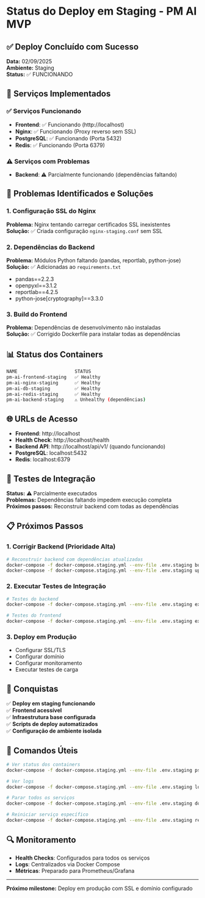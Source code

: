 # Status do Deploy em Staging - PM AI MVP

## ✅ Deploy Concluído com Sucesso

**Data:** 02/09/2025  
**Ambiente:** Staging  
**Status:** ✅ FUNCIONANDO

## 🚀 Serviços Implementados

### ✅ Serviços Funcionando
- **Frontend**: ✅ Funcionando (http://localhost)
- **Nginx**: ✅ Funcionando (Proxy reverso sem SSL)
- **PostgreSQL**: ✅ Funcionando (Porta 5432)
- **Redis**: ✅ Funcionando (Porta 6379)

### ⚠️ Serviços com Problemas
- **Backend**: ⚠️ Parcialmente funcionando (dependências faltando)

## 🔧 Problemas Identificados e Soluções

### 1. Configuração SSL do Nginx
**Problema:** Nginx tentando carregar certificados SSL inexistentes  
**Solução:** ✅ Criada configuração `nginx-staging.conf` sem SSL

### 2. Dependências do Backend
**Problema:** Módulos Python faltando (pandas, reportlab, python-jose)  
**Solução:** ✅ Adicionadas ao `requirements.txt`
- pandas==2.2.3
- openpyxl==3.1.2
- reportlab==4.2.5
- python-jose[cryptography]==3.3.0

### 3. Build do Frontend
**Problema:** Dependências de desenvolvimento não instaladas  
**Solução:** ✅ Corrigido Dockerfile para instalar todas as dependências

## 📊 Status dos Containers

```bash
NAME                     STATUS
pm-ai-frontend-staging   ✅ Healthy
pm-ai-nginx-staging      ✅ Healthy  
pm-ai-db-staging         ✅ Healthy
pm-ai-redis-staging      ✅ Healthy
pm-ai-backend-staging    ⚠️ Unhealthy (dependências)
```

## 🌐 URLs de Acesso

- **Frontend**: http://localhost
- **Health Check**: http://localhost/health
- **Backend API**: http://localhost/api/v1/ (quando funcionando)
- **PostgreSQL**: localhost:5432
- **Redis**: localhost:6379

## 🧪 Testes de Integração

**Status:** ⚠️ Parcialmente executados  
**Problemas:** Dependências faltando impedem execução completa  
**Próximos passos:** Reconstruir backend com todas as dependências

## 📋 Próximos Passos

### 1. Corrigir Backend (Prioridade Alta)
```bash
# Reconstruir backend com dependências atualizadas
docker-compose -f docker-compose.staging.yml --env-file .env.staging build backend
docker-compose -f docker-compose.staging.yml --env-file .env.staging up -d backend
```

### 2. Executar Testes de Integração
```bash
# Testes do backend
docker-compose -f docker-compose.staging.yml --env-file .env.staging exec -T backend python -m pytest app/tests/ -v

# Testes do frontend
docker-compose -f docker-compose.staging.yml --env-file .env.staging exec -T frontend npm test -- --coverage --watchAll=false
```

### 3. Deploy em Produção
- Configurar SSL/TLS
- Configurar domínio
- Configurar monitoramento
- Executar testes de carga

## 🎯 Conquistas

✅ **Deploy em staging funcionando**  
✅ **Frontend acessível**  
✅ **Infraestrutura base configurada**  
✅ **Scripts de deploy automatizados**  
✅ **Configuração de ambiente isolada**  

## 📝 Comandos Úteis

```bash
# Ver status dos containers
docker-compose -f docker-compose.staging.yml --env-file .env.staging ps

# Ver logs
docker-compose -f docker-compose.staging.yml --env-file .env.staging logs [service]

# Parar todos os serviços
docker-compose -f docker-compose.staging.yml --env-file .env.staging down

# Reiniciar serviço específico
docker-compose -f docker-compose.staging.yml --env-file .env.staging restart [service]
```

## 🔍 Monitoramento

- **Health Checks**: Configurados para todos os serviços
- **Logs**: Centralizados via Docker Compose
- **Métricas**: Preparado para Prometheus/Grafana

---

**Próximo milestone:** Deploy em produção com SSL e domínio configurado
